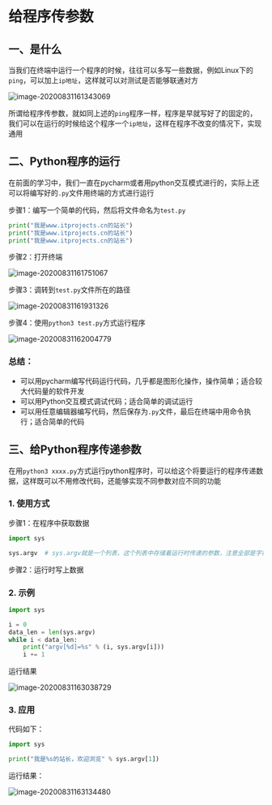 # 给程序传参数


## 一、是什么

当我们在终端中运行一个程序的时候，往往可以多写一些数据，例如Linux下的`ping`，可以加上`ip地址`，这样就可以对测试是否能够联通对方

![image-20200831161343069](https://cdn.itprojects.cn/04book/0002.book.img/2020-python38/oarrd.png)

所谓给程序传参数，就如同上述的`ping`程序一样，程序是早就写好了的固定的，我们可以在运行的时候给这个程序一个`ip地址`，这样在程序不改变的情况下，实现通用



## 二、Python程序的运行

在前面的学习中，我们一直在pycharm或者用python交互模式进行的，实际上还可以将编写好的`.py`文件用终端的方式进行运行

步骤1：编写一个简单的代码，然后将文件命名为`test.py`

```python
print("我是www.itprojects.cn的站长")
print("我是www.itprojects.cn的站长")
print("我是www.itprojects.cn的站长")
```

步骤2：打开终端

![image-20200831161751067](https://cdn.itprojects.cn/04book/0002.book.img/2020-python38/go2vl.png)

步骤3：调转到`test.py`文件所在的路径

![image-20200831161931326](https://cdn.itprojects.cn/04book/0002.book.img/2020-python38/hh7i8.png)

步骤4：使用`python3 test.py`方式运行程序

![image-20200831162004779](https://cdn.itprojects.cn/04book/0002.book.img/2020-python38/d84v4.png)



### 总结：

* 可以用pycharm编写代码运行代码，几乎都是图形化操作，操作简单；适合较大代码量的软件开发
* 可以用Python交互模式调试代码；适合简单的调试运行
* 可以用任意编辑器编写代码，然后保存为`.py`文件，最后在终端中用命令执行；适合简单的代码



## 三、给Python程序传递参数

在用`python3 xxxx.py`方式运行python程序时，可以给这个将要运行的程序传递数据，这样既可以不用修改代码，还能够实现不同参数对应不同的功能

### 1. 使用方式

步骤1：在程序中获取数据

```python
import sys

sys.argv  # sys.argv就是一个列表，这个列表中存储着运行时传递的参数，注意全部是字符串

```

步骤2：运行时写上数据



### 2. 示例

```python
import sys

i = 0
data_len = len(sys.argv)
while i < data_len:
    print("argv[%d]=%s" % (i, sys.argv[i]))
    i += 1

```

运行结果

![image-20200831163038729](https://cdn.itprojects.cn/04book/0002.book.img/2020-python38/lv1c1.png)



### 3. 应用

代码如下：

```python
import sys

print("我是%s的站长，欢迎浏览" % sys.argv[1])

```

运行结果：

![image-20200831163134480](https://cdn.itprojects.cn/04book/0002.book.img/2020-python38/ibo66.png)